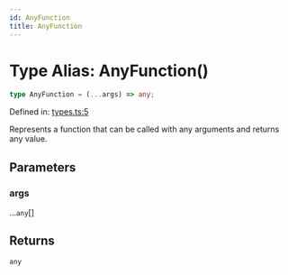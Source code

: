 ```yaml
---
id: AnyFunction
title: AnyFunction
---
```


<!-- DO NOT EDIT: this page is autogenerated from the type comments -->

# Type Alias: AnyFunction()

```ts
type AnyFunction = (...args) => any;
```

Defined in: [types.ts:5](https://github.com/TanStack/pacer/blob/main/packages/persister/src/types.ts#L5)

Represents a function that can be called with any arguments and returns any value.

## Parameters

### args

...`any`[]

## Returns

`any`
